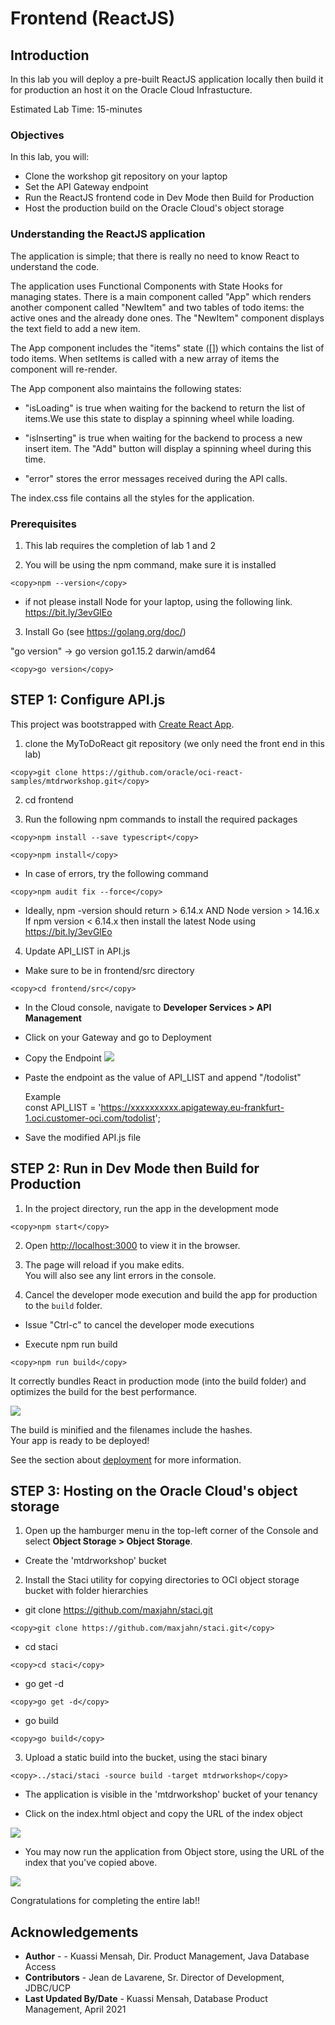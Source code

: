 # Frontend (ReactJS)

## Introduction

In this lab you will deploy a pre-built ReactJS application locally then build it for production an host it on the Oracle Cloud Infrastucture.

Estimated Lab Time: 15-minutes

### Objectives

In this lab, you will:
- Clone the workshop git repository on your laptop
- Set the API Gateway endpoint
- Run the ReactJS frontend code in Dev Mode then Build for Production
- Host the production build on the Oracle Cloud's object storage

### Understanding the ReactJS application

The application is simple; that there is really no need to know React to understand the code.

The application uses Functional Components with State Hooks for managing states. There is a main component called "App" which renders another component called "NewItem" and two tables of todo items: the active ones and the already done ones. The "NewItem" component displays the text field to add a new item.

The App component includes the "items" state ([]) which contains the list of todo items. When setItems is called with a new array of items the component will re-render.

The App component also maintains the following states:

- "isLoading" is true when waiting for the backend to return the list of items.We use this state to display a spinning wheel while loading.

- "isInserting" is true when waiting for the backend to process a new insert item. The "Add" button will display a spinning wheel during this time.

- "error" stores the error messages received during the API calls.

The index.css file contains all the styles for the application.

### Prerequisites

1. This lab requires the completion of lab 1 and 2

2. You will be using the npm command, make sure it is installed

```
<copy>npm --version</copy>
```

- if not please install Node for your laptop, using the following link.  
  https://bit.ly/3evGlEo

3. Install Go (see https://golang.org/doc/)

  "go version" -> go version go1.15.2 darwin/amd64

  ```
  <copy>go version</copy>
  ```

## **STEP 1**: Configure API.js

This project was bootstrapped with [Create React App](https://github.com/facebook/create-react-app).

1. clone the MyToDoReact git repository (we only need the front end in this lab)
```
<copy>git clone https://github.com/oracle/oci-react-samples/mtdrworkshop.git</copy>
```

2. cd frontend

3. Run the following npm commands to install the required packages

```
<copy>npm install --save typescript</copy>
```
```
<copy>npm install</copy>
```
- In case of errors, try the following command
 ```
<copy>npm audit fix --force</copy>
```
- Ideally, npm -version should return > 6.14.x AND Node version > 14.16.x
  If npm version < 6.14.x then install the latest Node using
   https://bit.ly/3evGlEo

4. Update API_LIST in API.js

- Make sure to be in frontend/src directory
 ```
 <copy>cd frontend/src</copy>
 ```
- In the Cloud console, navigate to **Developer Services > API Management**
- Click on your Gateway and go to Deployment
- Copy the Endpoint
![](images/Api-gtw-deploy.png " ")

- Paste the endpoint as the value of API_LIST and append "/todolist"

  Example  
  const API_LIST = 'https://xxxxxxxxxx.apigateway.eu-frankfurt-1.oci.customer-oci.com/todolist';

- Save the modified API.js file

## **STEP 2**: Run in Dev Mode then Build for Production

1. In the project directory, run the app in the development mode <br />

```
<copy>npm start</copy>
```

2. Open [http://localhost:3000](http://localhost:3000) to view it in the browser.

3. The page will reload if you make edits.<br />
   You will also see any lint errors in the console.

4. Cancel the developer mode execution and build the app for production to the `build` folder.<br />

- Issue "Ctrl-c" to cancel the developer mode executions

- Execute npm run build
```
<copy>npm run build</copy>
```
It correctly bundles React in production mode (into the build folder) and optimizes the build for the best performance.

![](images/Run-build.png " ")

The build is minified and the filenames include the hashes.<br />
Your app is ready to be deployed!

See the section about [deployment](https://facebook.github.io/create-react-app/docs/deployment) for more information.

## **STEP 3**: Hosting on the Oracle Cloud's object storage

1. Open up the hamburger menu in the top-left corner of the Console and select
**Object Storage > Object Storage**.

- Create the 'mtdrworkshop' bucket

2. Install the Staci utility for copying directories to OCI object storage
   bucket with folder hierarchies

  - git clone https://github.com/maxjahn/staci.git

  ```
  <copy>git clone https://github.com/maxjahn/staci.git</copy>
  ```

  - cd staci

  ```
  <copy>cd staci</copy>
  ```

  - go get -d

  ```
  <copy>go get -d</copy>
  ```

  - go build

  ```
  <copy>go build</copy>
  ```

3. Upload a static build into the bucket, using the staci binary

```
<copy>../staci/staci -source build -target mtdrworkshop</copy>
```

- The application is visible in the 'mtdrworkshop' bucket of your tenancy

- Click on the index.html object and copy the URL of the index object

![](images/bucket-index.png " ")

- You may now run the application from Object store, using the URL of the index that you've copied above.

![](images/MyToDo.png " ")

Congratulations for completing the entire lab!!

## Acknowledgements

* **Author** -  - Kuassi Mensah, Dir. Product Management, Java Database Access
* **Contributors** - Jean de Lavarene, Sr. Director of Development, JDBC/UCP
* **Last Updated By/Date** - Kuassi Mensah, Database Product Management,  April 2021
